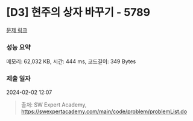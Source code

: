 # [D3] 현주의 상자 바꾸기 - 5789 

[문제 링크](https://swexpertacademy.com/main/code/problem/problemDetail.do?contestProbId=AWYygN36Qn8DFAVm) 

### 성능 요약

메모리: 62,032 KB, 시간: 444 ms, 코드길이: 349 Bytes

### 제출 일자

2024-02-02 12:07



> 출처: SW Expert Academy, https://swexpertacademy.com/main/code/problem/problemList.do